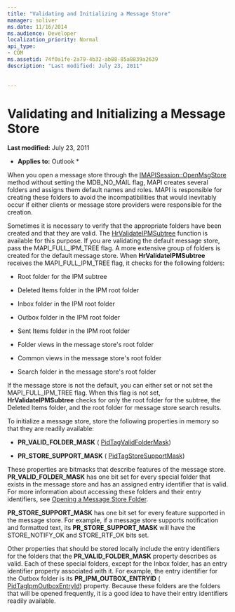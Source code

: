 ```yaml
---
title: "Validating and Initializing a Message Store"
manager: soliver
ms.date: 11/16/2014
ms.audience: Developer
localization_priority: Normal
api_type:
- COM
ms.assetid: 74f0a1fe-2a79-4b32-ab88-85a8839a2639
description: "Last modified: July 23, 2011"
 
 
---
```


# Validating and Initializing a Message Store

 **Last modified:** July 23, 2011 
  
 * **Applies to:** Outlook * 
  
When you open a message store through the [IMAPISession::OpenMsgStore](imapisession-openmsgstore.md) method without setting the MDB_NO_MAIL flag, MAPI creates several folders and assigns them default names and roles. MAPI is responsible for creating these folders to avoid the incompatibilities that would inevitably occur if either clients or message store providers were responsible for the creation. 
  
Sometimes it is necessary to verify that the appropriate folders have been created and that they are valid. The [HrValidateIPMSubtree](hrvalidateipmsubtree.md) function is available for this purpose. If you are validating the default message store, pass the MAPI_FULL_IPM_TREE flag. A more extensive group of folders is created for the default message store. When **HrValidateIPMSubtree** receives the MAPI_FULL_IPM_TREE flag, it checks for the following folders: 
  
- Root folder for the IPM subtree
    
- Deleted Items folder in the IPM root folder
    
- Inbox folder in the IPM root folder
    
- Outbox folder in the IPM root folder
    
- Sent Items folder in the IPM root folder
    
- Folder views in the message store's root folder
    
- Common views in the message store's root folder
    
- Search folder in the message store's root folder
    
If the message store is not the default, you can either set or not set the MAPI_FULL_IPM_TREE flag. When this flag is not set, **HrValidateIPMSubtree** checks for only the root folder for the subtree, the Deleted Items folder, and the root folder for message store search results. 
  
To initialize a message store, store the following properties in memory so that they are readily available:
  
- **PR_VALID_FOLDER_MASK** ( [PidTagValidFolderMask](pidtagvalidfoldermask-canonical-property.md))
    
- **PR_STORE_SUPPORT_MASK** ( [PidTagStoreSupportMask](pidtagstoresupportmask-canonical-property.md))
    
These properties are bitmasks that describe features of the message store. **PR_VALID_FOLDER_MASK** has one bit set for every special folder that exists in the message store and has an assigned entry identifier that is valid. For more information about accessing these folders and their entry identifiers, see [Opening a Message Store Folder](opening-a-message-store-folder.md). 
  
 **PR_STORE_SUPPORT_MASK** has one bit set for every feature supported in the message store. For example, if a message store supports notification and formatted text, its **PR_STORE_SUPPORT_MASK** will have the STORE_NOTIFY_OK and STORE_RTF_OK bits set. 
  
Other properties that should be stored locally include the entry identifiers for the folders that the **PR_VALID_FOLDER_MASK** property describes as valid. Each of these special folders, except for the Inbox folder, has an entry identifier property associated with it. For example, the entry identifier for the Outbox folder is its **PR_IPM_OUTBOX_ENTRYID** ( [PidTagIpmOutboxEntryId](pidtagipmoutboxentryid-canonical-property.md)) property. Because these folders are the folders that will be opened frequently, it is a good idea to have their entry identifiers readily available.
  

